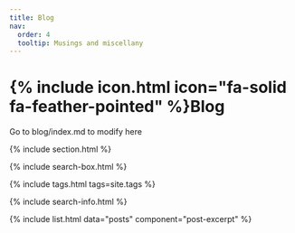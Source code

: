 ```yaml
---
title: Blog
nav:
  order: 4
  tooltip: Musings and miscellany
---
```


# {% include icon.html icon="fa-solid fa-feather-pointed" %}Blog

Go to blog/index.md to modify here

{% include section.html %}

{% include search-box.html %}

{% include tags.html tags=site.tags %}

{% include search-info.html %}

{% include list.html data="posts" component="post-excerpt" %}
